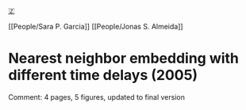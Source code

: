 [🇿](zotero://select/library/items/LBIU5Z2Z)

[[People/Sara P. Garcia]] [[People/Jonas S. Almeida]] 
# Nearest neighbor embedding with different time delays (2005)

Comment: 4 pages, 5 figures, updated to final version

